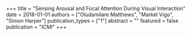 +++
title = "Sensing Arousal and Focal Attention During Visual Interaction"
date = 2018-01-01
authors = ["Oludamilare Matthews", "Markel Vigo", "Simon Harper"]
publication_types = ["1"]
abstract = ""
featured = false
publication = "*ICMI*"
+++

